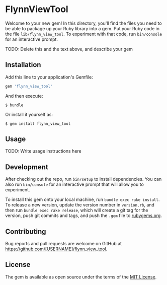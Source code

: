 # FlynnViewTool

Welcome to your new gem! In this directory, you'll find the files you need to be able to package up your Ruby library into a gem. Put your Ruby code in the file `lib/flynn_view_tool`. To experiment with that code, run `bin/console` for an interactive prompt.

TODO: Delete this and the text above, and describe your gem

## Installation

Add this line to your application's Gemfile:

```ruby
gem 'flynn_view_tool'
```

And then execute:

    $ bundle

Or install it yourself as:

    $ gem install flynn_view_tool

## Usage

TODO: Write usage instructions here

## Development

After checking out the repo, run `bin/setup` to install dependencies. You can also run `bin/console` for an interactive prompt that will allow you to experiment.

To install this gem onto your local machine, run `bundle exec rake install`. To release a new version, update the version number in `version.rb`, and then run `bundle exec rake release`, which will create a git tag for the version, push git commits and tags, and push the `.gem` file to [rubygems.org](https://rubygems.org).

## Contributing

Bug reports and pull requests are welcome on GitHub at https://github.com/[USERNAME]/flynn_view_tool.


## License

The gem is available as open source under the terms of the [MIT License](http://opensource.org/licenses/MIT).


